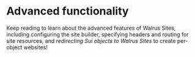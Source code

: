 # Advanced functionality

Keep reading to learn about the advanced features of Walrus Sites, including configuring the site
builder, specifying headers and routing for site resources, and *redirecting Sui objects to Walrus
Sites* to create per-object websites!
